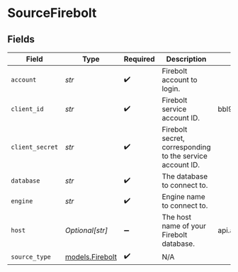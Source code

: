 # SourceFirebolt


## Fields

| Field                                                     | Type                                                      | Required                                                  | Description                                               | Example                                                   |
| --------------------------------------------------------- | --------------------------------------------------------- | --------------------------------------------------------- | --------------------------------------------------------- | --------------------------------------------------------- |
| `account`                                                 | *str*                                                     | :heavy_check_mark:                                        | Firebolt account to login.                                |                                                           |
| `client_id`                                               | *str*                                                     | :heavy_check_mark:                                        | Firebolt service account ID.                              | bbl9qth066hmxkwyb0hy2iwk8ktez9dz                          |
| `client_secret`                                           | *str*                                                     | :heavy_check_mark:                                        | Firebolt secret, corresponding to the service account ID. |                                                           |
| `database`                                                | *str*                                                     | :heavy_check_mark:                                        | The database to connect to.                               |                                                           |
| `engine`                                                  | *str*                                                     | :heavy_check_mark:                                        | Engine name to connect to.                                |                                                           |
| `host`                                                    | *Optional[str]*                                           | :heavy_minus_sign:                                        | The host name of your Firebolt database.                  | api.app.firebolt.io                                       |
| `source_type`                                             | [models.Firebolt](../models/firebolt.md)                  | :heavy_check_mark:                                        | N/A                                                       |                                                           |